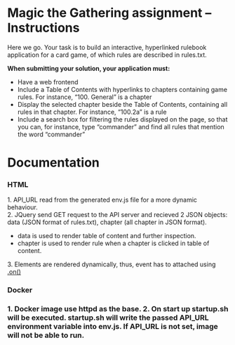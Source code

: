 <h1>Magic the Gathering assignment – Instructions</h1>

Here we go. Your task is to build an interactive, hyperlinked rulebook application for a card game, of which rules are described in rules.txt.

<b>When submitting your solution, your application must:</b>
<ul>
<li>Have a web frontend</li>
<li>Include a Table of Contents with hyperlinks to chapters containing game rules. For instance, “100. General” is a chapter</li>
<li>Display the selected chapter beside the Table of Contents, containing all rules in that chapter. For instance, “100.2a” is a rule</li>
<li>Include a search box for filtering the rules displayed on the page, so that you can, for instance, type “commander” and find all rules that mention the word “commander”</li>
</ul>

<h1>Documentation</h1>
<h3>HTML</h3>
1. API_URL read from the generated env.js file for a more dynamic behaviour.<br>
2. JQuery send GET request to the API server and recieved 2 JSON objects: data (JSON format of rules.txt), chapter (all chapter in JSON format).
<ul>
  <li>data is used to render table of content and further inspection.</li>
  <li>chapter is used to render rule when a chapter is clicked in table of content.</li>
</ul>
3. Elements are rendered dynamically, thus, event has to attached using <a href="https://api.jquery.com/on/#on-events-selector-data-handler">.on()</a>

<h3>Docker<h3>
1. Docker image use httpd as the base.
2. On start up startup.sh will be executed. startup.sh will write the passed API_URL environment variable into env.js. If API_URL is not set, image will not be able to run.
